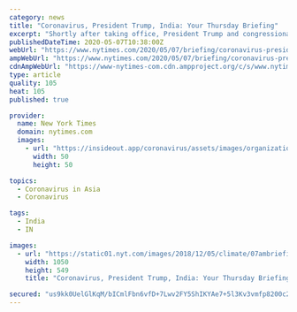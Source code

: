 ```yaml
---
category: news
title: "Coronavirus, President Trump, India: Your Thursday Briefing"
excerpt: "Shortly after taking office, President Trump and congressional Republicans found an innovative way to reduce business regulations, one of their top policy priorities. They began using a 1996 law — called the Congressional Review Act,"
publishedDateTime: 2020-05-07T10:38:00Z
webUrl: "https://www.nytimes.com/2020/05/07/briefing/coronavirus-president-trump-india-your-thursday-briefing.html"
ampWebUrl: "https://www.nytimes.com/2020/05/07/briefing/coronavirus-president-trump-india-your-thursday-briefing.amp.html"
cdnAmpWebUrl: "https://www-nytimes-com.cdn.ampproject.org/c/s/www.nytimes.com/2020/05/07/briefing/coronavirus-president-trump-india-your-thursday-briefing.amp.html"
type: article
quality: 105
heat: 105
published: true

provider:
  name: New York Times
  domain: nytimes.com
  images:
    - url: "https://insideout.app/coronavirus/assets/images/organizations/nytimes.com-50x50.jpg"
      width: 50
      height: 50

topics:
  - Coronavirus in Asia
  - Coronavirus

tags:
  - India
  - IN

images:
  - url: "https://static01.nyt.com/images/2018/12/05/climate/07ambriefing-promo3/05CLI-COAL-facebookJumbo.jpg"
    width: 1050
    height: 549
    title: "Coronavirus, President Trump, India: Your Thursday Briefing"

secured: "us9kk0UelGlKqM/bICmlFbn6vfD+7Lwv2FY5ShIKYAe7+5l3Kv3vmfp8200c2xrOHjdF7sAaUjB1VWFIzzYsoB8RCggYFRpASFzdiweZlNsf5gjyfyrIreW/a9bU9oqSfku0kT0OMOjXqPtyGUgfMBeOwGoKycG96Tal81dbHI7HOMmby1gHzJa/k2p9uEh5b9TIfk+KdiFhVt31Em405LDce4pjjukKEJwZvwk/TXyL6q4hIXIHcuQ11jVzIv11zKQEC5x0tDNc9IsFSi4gRHqSAUeUSOcQDgs3ZOVJigz3gxv+hV2lztKqTefh+Jc9;+zxFS2wXJw8QBFoEkhVM0g=="
---
```


